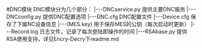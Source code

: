 #DNC模块
    DNC模块分为几个部分：
    |---DNCservice.py              提供主要DNC服务
    |---DNCconfig.py               提供DNC配置选项
    |---DNC.cfg                    DNC配置文件
    |---Device.cfg                 保存了下属NC设备信息
    |---(MES.key)                  用于保存MES的公钥（每次启动时更新）
    |---Record.log                 日志文件，记录了每次登陆即操作的时间
    |---RSAbase.py                 提供RSA使用支持，详见Encry-Decry下readme.md
    